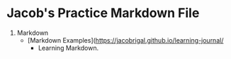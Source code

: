 # Jacob's Practice Markdown File


1. Markdown
     -  [Markdown Examples](https://jacobrigal.github.io/learning-journal/
          -  Learning Markdown.
          
